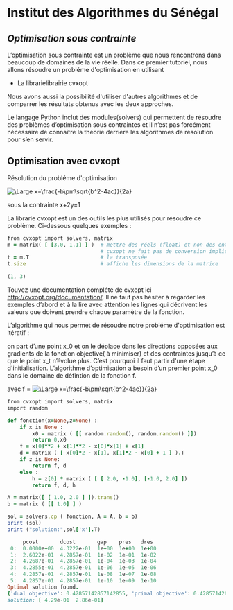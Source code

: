 
# Institut des Algorithmes du Sénégal
## _Optimisation sous contrainte_



L’optimisation sous contrainte est un problème que nous rencontrons dans beaucoup de domaines de la vie réelle. Dans ce premier tutoriel, nous allons résoudre un probléme d'optimisation en utilisant 

- La librarielibrairie cvxopt

Nous avons aussi la possibilité d'utiliser d'autres algorithmes et de comparrer les résultats obtenus avec les deux approches.

Le langage Python inclut des modules(solvers) qui permettent de résoudre des problèmes d’optimisation sous contraintes et il n’est pas forcément nécessaire de connaître la théorie derrière les algorithmes de résolution pour s’en servir.

## Optimisation avec cvxopt

Résolution du probléme d'optimisation

![\Large x=\frac{-b\pm\sqrt{b^2-4ac}}{2a}](https://latex.codecogs.com/svg.latex?\Large&space;min_{xy}({x^2+y^2-xy+y})) 

sous la contrainte x+2y=1

La librarie cvxopt est un des outils les plus utilisés pour résoudre ce problème. 
Ci-dessous quelques exemples :
```ruby
from cvxopt import solvers, matrix
m = matrix( [ [3.0, 1.1] ] )  # mettre des réels (float) et non des entiers
                              # cvxopt ne fait pas de conversion implicite
t = m.T                       # la transposée
t.size                        # affiche les dimensions de la matrice

```
```ruby
(1, 3)
```

Touvez une documentation compléte de cvxopt ici http://cvxopt.org/documentation/. Il ne faut pas hésiter à regarder les exemples d’abord et à la lire avec attention les lignes qui décrivent les valeurs que doivent prendre chaque paramètre de la fonction. 


L’algorithme qui nous permet de résoudre notre probléme d'optimisation est itératif : 

on part d’une point x_0 et on le déplace dans les directions opposées aux gradients de la fonction objective( à minimiser) et des contraintes jusqu’à ce que le point x_t n’évolue plus. C’est pourquoi il faut partir d'une étape d'initialisation. L’algorithme d’optimisation a besoin d’un premier point x_0 dans le domaine de défintion de la fonction f.

avec f = ![\Large x=\frac{-b\pm\sqrt{b^2-4ac}}{2a}](https://latex.codecogs.com/svg.latex?\Large&space;{x^2+y^2-xy+y}) 
```ruby
from cvxopt import solvers, matrix
import random

def fonction(x=None,z=None) :
    if x is None :
        x0 = matrix ( [[ random.random(), random.random() ]])
        return 0,x0
    f = x[0]**2 + x[1]**2 - x[0]*x[1] + x[1]
    d = matrix ( [ x[0]*2 - x[1], x[1]*2 - x[0] + 1 ] ).T
    if z is None:
        return f, d
    else :
        h = z[0] * matrix ( [ [ 2.0, -1.0], [-1.0, 2.0] ])
        return f, d, h

A = matrix([ [ 1.0, 2.0 ] ]).trans()
b = matrix ( [[ 1.0] ] )

sol = solvers.cp ( fonction, A = A, b = b)
print (sol)
print ("solution:",sol['x'].T)
```
```ruby
     pcost       dcost       gap    pres   dres
 0:  0.0000e+00  4.3222e-01  1e+00  1e+00  1e+00
 1:  2.6022e-01  4.2857e-01  1e-02  1e-01  1e-02
 2:  4.2687e-01  4.2857e-01  1e-04  1e-03  1e-04
 3:  4.2855e-01  4.2857e-01  1e-06  1e-05  1e-06
 4:  4.2857e-01  4.2857e-01  1e-08  1e-07  1e-08
 5:  4.2857e-01  4.2857e-01  1e-10  1e-09  1e-10
Optimal solution found.
{'dual objective': 0.42857142857142855, 'primal objective': 0.4285714268720223, 'primal slack': 1.000000000000004e-10, 'snl': <0x1 matrix, tc='d'>, 'relative gap': 2.333333333333341e-10, 'sl': <0x1 matrix, tc='d'>, 'dual slack': 0.9999999999999991, 'status': 'optimal', 'y': <1x1 matrix, tc='d'>, 'x': <2x1 matrix, tc='d'>, 'zl': <0x1 matrix, tc='d'>, 'znl': <0x1 matrix, tc='d'>, 'dual infeasibility': 9.995026102717158e-11, 'gap': 1.0000000000000031e-10, 'primal infeasibility': 1.2214984990086318e-09}
solution: [ 4.29e-01  2.86e-01]
```
